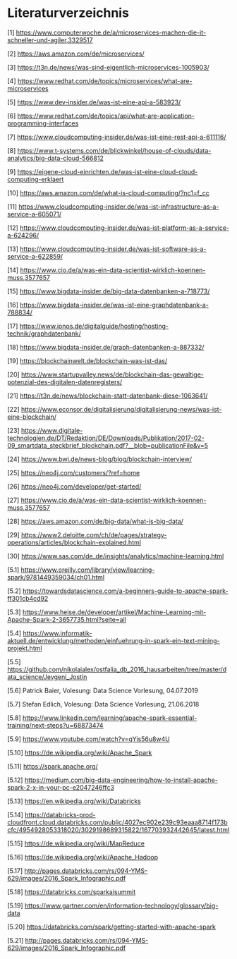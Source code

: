 # Literaturverzeichnis

[1] https://www.computerwoche.de/a/microservices-machen-die-it-schneller-und-agiler,3329517

[2] https://aws.amazon.com/de/microservices/

[3] https://t3n.de/news/was-sind-eigentlich-microservices-1005903/

[4] https://www.redhat.com/de/topics/microservices/what-are-microservices

[5] https://www.dev-insider.de/was-ist-eine-api-a-583923/

[6] https://www.redhat.com/de/topics/api/what-are-application-programming-interfaces

[7] https://www.cloudcomputing-insider.de/was-ist-eine-rest-api-a-611116/

[8] https://www.t-systems.com/de/blickwinkel/house-of-clouds/data-analytics/big-data-cloud-566812

[9] https://eigene-cloud-einrichten.de/was-ist-eine-cloud-cloud-computing-erklaert

[10] https://aws.amazon.com/de/what-is-cloud-computing/?nc1=f_cc

[11] https://www.cloudcomputing-insider.de/was-ist-infrastructure-as-a-service-a-605071/

[12] https://www.cloudcomputing-insider.de/was-ist-platform-as-a-service-a-624296/

[13] https://www.cloudcomputing-insider.de/was-ist-software-as-a-service-a-622859/

[14] https://www.cio.de/a/was-ein-data-scientist-wirklich-koennen-muss,3577657

[15] https://www.bigdata-insider.de/big-data-datenbanken-a-718773/

[16] https://www.bigdata-insider.de/was-ist-eine-graphdatenbank-a-788834/

[17] https://www.ionos.de/digitalguide/hosting/hosting-technik/graphdatenbank/

[18] https://www.bigdata-insider.de/graph-datenbanken-a-887332/

[19] https://blockchainwelt.de/blockchain-was-ist-das/

[20] https://www.startupvalley.news/de/blockchain-das-gewaltige-potenzial-des-digitalen-datenregisters/

[21] https://t3n.de/news/blockchain-statt-datenbank-diese-1063641/

[22] https://www.econsor.de/digitalisierung/digitalisierung-news/was-ist-eine-blockchain/

[23] https://www.digitale-technologien.de/DT/Redaktion/DE/Downloads/Publikation/2017-02-09_smartdata_steckbrief_blockchain.pdf?__blob=publicationFile&v=5

[24] https://www.bwi.de/news-blog/blog/blockchain-interview/

[25] https://neo4j.com/customers/?ref=home

[26] https://neo4j.com/developer/get-started/

[27] https://www.cio.de/a/was-ein-data-scientist-wirklich-koennen-muss,3577657

[28] https://aws.amazon.com/de/big-data/what-is-big-data/

[29] https://www2.deloitte.com/ch/de/pages/strategy-operations/articles/blockchain-explained.html

[30] https://www.sas.com/de_de/insights/analytics/machine-learning.html

[5.1] https://www.oreilly.com/library/view/learning-spark/9781449359034/ch01.html

[5.2] https://towardsdatascience.com/a-beginners-guide-to-apache-spark-ff301cb4cd92

[5.3] https://www.heise.de/developer/artikel/Machine-Learning-mit-Apache-Spark-2-3657735.html?seite=all

[5.4] https://www.informatik-aktuell.de/entwicklung/methoden/einfuehrung-in-spark-ein-text-mining-projekt.html

[5.5] https://github.com/nikolaialex/ostfalia_db_2016_hausarbeiten/tree/master/data_science/Jevgeni_Jostin

[5.6] Patrick Baier, Volesung: Data Science Vorlesung, 04.07.2019

[5.7] Stefan Edlich, Volesung: Data Science Vorlesung, 21.06.2018

[5.8] https://www.linkedin.com/learning/apache-spark-essential-training/next-steps?u=68873474

[5.9] https://www.youtube.com/watch?v=qYis56u8w4U

[5.10] https://de.wikipedia.org/wiki/Apache_Spark 	 	

[5.11] https://spark.apache.org/

[5.12] https://medium.com/big-data-engineering/how-to-install-apache-spark-2-x-in-your-pc-e2047246ffc3

[5.13] https://en.wikipedia.org/wiki/Databricks

[5.14] https://databricks-prod-cloudfront.cloud.databricks.com/public/4027ec902e239c93eaaa8714f173bcfc/4954928053318020/3029198689315822/167703932442645/latest.html

[5.15] https://de.wikipedia.org/wiki/MapReduce

[5.16] https://de.wikipedia.org/wiki/Apache_Hadoop

[5.17] http://pages.databricks.com/rs/094-YMS-629/images/2016_Spark_Infographic.pdf

[5.18] https://databricks.com/sparkaisummit

[5.19] https://www.gartner.com/en/information-technology/glossary/big-data

[5.20] https://databricks.com/spark/getting-started-with-apache-spark

[5.21] http://pages.databricks.com/rs/094-YMS-629/images/2016_Spark_Infographic.pdf
